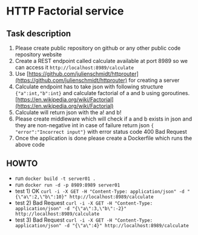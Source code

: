 #  HTTP Factorial service

## Task description

1. Please create public repository on github or any other public code repository website
2. Create a REST endpoint called calculate available at port 8989 so we can access it `http://localhost:8989/calculate`
3. Use [https://github.com/julienschmidt/httprouter](https://github.com/julienschmidt/httprouter) for creating a server 
4. Calculate endpoint has to take json with following structure `{"a":int,"b":int}` and calculate factorial of a and b using goroutines. [https://en.wikipedia.org/wiki/Factorial](https://en.wikipedia.org/wiki/Factorial)
5. Calculate will return json with the a! and b!
6. Please create middleware which will check if a and b exists in json and they are non-negative int in case of failure return json `{ "error":"Incorrect input"}` with error status code 400 Bad Request
7. Once the application is done please create a Dockerfile which runs the above code

## HOWTO

- run `docker build -t server01 .`
- run `docker run -d -p 8989:8989 server01`
- test 1) OK `curl -i -X GET -H "Content-Type: application/json" -d "{\"a\":2,\"b\":10}" http://localhost:8989/calculate`
- test 2) Bad Request `curl -i -X GET -H "Content-Type: application/json" -d "{\"a\":3,\"b\":-2}" http://localhost:8989/calculate`
- test 3) Bad Request `curl -i -X GET -H "Content-Type: application/json" -d "{\"a\":4}" http://localhost:8989/calculate`


